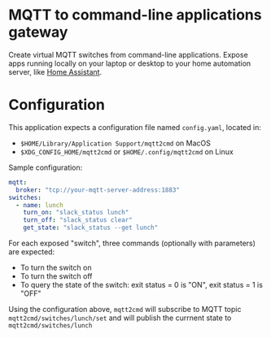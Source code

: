 # MQTT to command-line applications gateway

Create virtual MQTT switches from command-line applications. Expose apps running locally on your laptop or desktop to
your home automation server, like [Home Assistant](https://home-assistant.io).

# Configuration

This application expects a configuration file named `config.yaml`, located in:
* `$HOME/Library/Application Support/mqtt2cmd` on MacOS
* `$XDG_CONFIG_HOME/mqtt2cmd` or `$HOME/.config/mqtt2cmd` on Linux

Sample configuration:
```yaml
mqtt:
  broker: "tcp://your-mqtt-server-address:1883"
switches:
  - name: lunch
    turn_on: "slack_status lunch"
    turn_off: "slack_status clear"
    get_state: "slack_status --get lunch"
```

For each exposed "switch", three commands (optionally with parameters) are expected:
* To turn the switch on
* To turn the switch off
* To query the state of the switch: exit status = 0 is "ON", exit status = 1 is "OFF"

Using the configuration above, `mqtt2cmd` will subscribe to MQTT topic `mqtt2cmd/switches/lunch/set` and will
publish the currnent state to `mqtt2cmd/switches/lunch`
